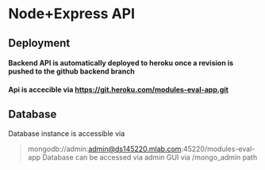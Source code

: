 # Node+Express API

## Deployment
#### Backend API is automatically deployed to heroku once a revision is pushed to the github backend branch
#### Api is accecible via https://git.heroku.com/modules-eval-app.git

## Database
Database instance is accessible via
> mongodb://admin:admin@ds145220.mlab.com:45220/modules-eval-app
Database can be accessed via admin GUI via /mongo_admin path
